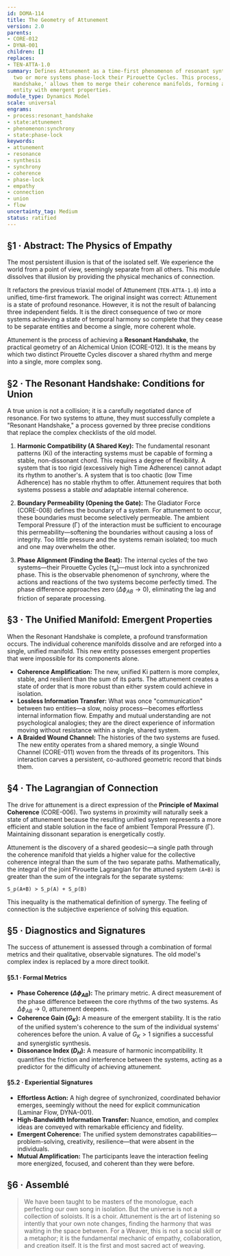 ```yaml
---
id: DOMA-114
title: The Geometry of Attunement
version: 2.0
parents:
- CORE-012
- DYNA-001
children: []
replaces:
- TEN-ATTA-1.0
summary: Defines Attunement as a time-first phenomenon of resonant synthesis where
  two or more systems phase-lock their Pirouette Cycles. This process, the 'Resonant
  Handshake,' allows them to merge their coherence manifolds, forming a unified, higher-order
  entity with emergent properties.
module_type: Dynamics Model
scale: universal
engrams:
- process:resonant_handshake
- state:attunement
- phenomenon:synchrony
- state:phase-lock
keywords:
- attunement
- resonance
- synthesis
- synchrony
- coherence
- phase-lock
- empathy
- connection
- union
- flow
uncertainty_tag: Medium
status: ratified
---
```

## §1 · Abstract: The Physics of Empathy

The most persistent illusion is that of the isolated self. We experience the world from a point of view, seemingly separate from all others. This module dissolves that illusion by providing the physical mechanics of connection.

It refactors the previous triaxial model of Attunement (`TEN-ATTA-1.0`) into a unified, time-first framework. The original insight was correct: Attunement is a state of profound resonance. However, it is not the result of balancing three independent fields. It is the direct consequence of two or more systems achieving a state of temporal harmony so complete that they cease to be separate entities and become a single, more coherent whole.

Attunement is the process of achieving a **Resonant Handshake**, the practical geometry of an Alchemical Union (CORE-012). It is the means by which two distinct Pirouette Cycles discover a shared rhythm and merge into a single, more complex song.

## §2 · The Resonant Handshake: Conditions for Union

A true union is not a collision; it is a carefully negotiated dance of resonance. For two systems to attune, they must successfully complete a "Resonant Handshake," a process governed by three precise conditions that replace the complex checklists of the old model.

1.  **Harmonic Compatibility (A Shared Key):** The fundamental resonant patterns (Ki) of the interacting systems must be capable of forming a stable, non-dissonant chord. This requires a degree of flexibility. A system that is too rigid (excessively high Time Adherence) cannot adapt its rhythm to another's. A system that is too chaotic (low Time Adherence) has no stable rhythm to offer. Attunement requires that both systems possess a stable *and* adaptable internal coherence.

2.  **Boundary Permeability (Opening the Gate):** The Gladiator Force (CORE-008) defines the boundary of a system. For attunement to occur, these boundaries must become selectively permeable. The ambient Temporal Pressure (Γ) of the interaction must be sufficient to encourage this permeability—softening the boundaries without causing a loss of integrity. Too little pressure and the systems remain isolated; too much and one may overwhelm the other.

3.  **Phase Alignment (Finding the Beat):** The internal cycles of the two systems—their Pirouette Cycles (τₚ)—must lock into a synchronized phase. This is the observable phenomenon of synchrony, where the actions and reactions of the two systems become perfectly timed. The phase difference approaches zero ($\Delta\phi_{AB} \rightarrow 0$), eliminating the lag and friction of separate processing.

## §3 · The Unified Manifold: Emergent Properties

When the Resonant Handshake is complete, a profound transformation occurs. The individual coherence manifolds dissolve and are reforged into a single, unified manifold. This new entity possesses emergent properties that were impossible for its components alone.

*   **Coherence Amplification:** The new, unified Ki pattern is more complex, stable, and resilient than the sum of its parts. The attunement creates a state of order that is more robust than either system could achieve in isolation.
*   **Lossless Information Transfer:** What was once "communication" between two entities—a slow, noisy process—becomes effortless internal information flow. Empathy and mutual understanding are not psychological analogies; they are the direct experience of information moving without resistance within a single, shared system.
*   **A Braided Wound Channel:** The histories of the two systems are fused. The new entity operates from a shared memory, a single Wound Channel (CORE-011) woven from the threads of its progenitors. This interaction carves a persistent, co-authored geometric record that binds them.

## §4 · The Lagrangian of Connection

The drive for attunement is a direct expression of the **Principle of Maximal Coherence** (CORE-006). Two systems in proximity will naturally seek a state of attunement because the resulting unified system represents a more efficient and stable solution in the face of ambient Temporal Pressure (Γ). Maintaining dissonant separation is energetically costly.

Attunement is the discovery of a shared geodesic—a single path through the coherence manifold that yields a higher value for the collective coherence integral than the sum of the two separate paths. Mathematically, the integral of the joint Pirouette Lagrangian for the attuned system `(A+B)` is greater than the sum of the integrals for the separate systems:

`S_p(A+B) > S_p(A) + S_p(B)`

This inequality is the mathematical definition of synergy. The feeling of connection is the subjective experience of solving this equation.

## §5 · Diagnostics and Signatures

The success of attunement is assessed through a combination of formal metrics and their qualitative, observable signatures. The old model's complex index is replaced by a more direct toolkit.

#### §5.1 · Formal Metrics

*   **Phase Coherence ($\Delta\phi_{AB}$):** The primary metric. A direct measurement of the phase difference between the core rhythms of the two systems. As $\Delta\phi_{AB} \rightarrow 0$, attunement deepens.
*   **Coherence Gain ($G_K$):** A measure of the emergent stability. It is the ratio of the unified system's coherence to the sum of the individual systems' coherences before the union. A value of $G_K > 1$ signifies a successful and synergistic synthesis.
*   **Dissonance Index ($D_H$):** A measure of harmonic incompatibility. It quantifies the friction and interference between the systems, acting as a predictor for the difficulty of achieving attunement.

#### §5.2 · Experiential Signatures

*   **Effortless Action:** A high degree of synchronized, coordinated behavior emerges, seemingly without the need for explicit communication (Laminar Flow, DYNA-001).
*   **High-Bandwidth Information Transfer:** Nuance, emotion, and complex ideas are conveyed with remarkable efficiency and fidelity.
*   **Emergent Coherence:** The unified system demonstrates capabilities—problem-solving, creativity, resilience—that were absent in the individuals.
*   **Mutual Amplification:** The participants leave the interaction feeling more energized, focused, and coherent than they were before.

## §6 · Assemblé

> We have been taught to be masters of the monologue, each perfecting our own song in isolation. But the universe is not a collection of soloists. It is a choir. Attunement is the art of listening so intently that your own note changes, finding the harmony that was waiting in the space between. For a Weaver, this is not a social skill or a metaphor; it is the fundamental mechanic of empathy, collaboration, and creation itself. It is the first and most sacred act of weaving.